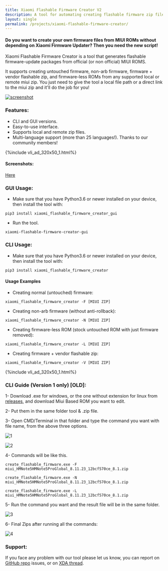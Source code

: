 ```yaml
---
title: Xiaomi Flashable Firmware Creator V2
description: A tool for automating creating flashable firmware zip files
layout: single
permalink: /projects/xiaomi-flashable-firmware-creator/
---
```


#### Do you want to create your own firmware files from MIUI ROMs without depending on Xiaomi Firmware Updater? Then you need the new script!

Xiaomi Flashable Firmware Creator is a tool that generates flashable firmware-update packages from official (or non official) MIUI ROMS.

It supports creating untouched firmware, non-arb firmware, firmware + vendor flashable zip, and firmware-less ROMs from any supported local or remote miui zip. You just need to give the tool a local file path or a direct link to the miui zip and it'll do the job for you!

[![screenshot](https://raw.githubusercontent.com/XiaomiFirmwareUpdater/xiaomi-flashable-firmware-creator.py/py/screenshots/1.png)](https://xiaomifirmwareupdater.com/projects/xiaomi-flashable-firmware-creator/)

### Features:
- CLI and GUI versions.
- Easy-to-use interface.
- Supports local and remote zip files.
- Multi-language support (more than 25 languages!). Thanks to our community members!

{%include vli_ad_320x50_1.html%}

#### Screenshots:

[Here](https://github.com/XiaomiFirmwareUpdater/xiaomi-flashable-firmware-creator-gui/tree/master/screenshots)

### GUI Usage:
- Make sure that you have Python3.6 or newer installed on your device, then install the tool with:
```
pip3 install xiaomi_flashable_firmware_creator_gui
```
- Run the tool.
```
xiaomi-flashable-firmware-creator-gui
```

### CLI Usage:
- Make sure that you have Python3.6 or newer installed on your device, then install the tool with:
```
pip3 install xiaomi_flashable_firmware_creator
```
#### Usage Examples

- Creating normal (untouched) firmware:
```
xiaomi_flashable_firmware_creator -F [MIUI ZIP]
```
- Creating non-arb firmware (without anti-rollback):
```
xiaomi_flashable_firmware_creator -N [MIUI ZIP]
```
- Creating firmware-less ROM (stock untouched ROM with just firmware removed):
```
xiaomi_flashable_firmware_creator -L [MIUI ZIP]
```
- Creating firmware + vendor flashable zip:
```
xiaomi_flashable_firmware_creator -V [MIUI ZIP]
```

{%include vli_ad_320x50_1.html%}

### CLI Guide (Version 1 only) [OLD]:

1- Download .exe for windows, or the one without extension for linux from [releases](https://github.com/XiaomiFirmwareUpdater/xiaomi-flashable-firmware-creator.py/releases), and download Miui Based ROM you want to edit.

2- Put them in the same folder tool & .zip file.

3- Open CMD/Terminal in that folder and type the command you want with file name, from the above three options.

![1](https://i.postimg.cc/DwvbdGfp/1.png)

![2](https://i.postimg.cc/13vVWzfm/2.png)

4- Commands will be like this.
```
create_flashable_firmware.exe -F miui_HMNote5HMNote5ProGlobal_8.11.23_12bcf570ce_8.1.zip
```
```
create_flashable_firmware.exe -N miui_HMNote5HMNote5ProGlobal_8.11.23_12bcf570ce_8.1.zip
```
```
create_flashable_firmware.exe -L miui_HMNote5HMNote5ProGlobal_8.11.23_12bcf570ce_8.1.zip
```

5- Run the command you want and the result file will be in the same folder.

![3](https://i.postimg.cc/tg7Z8Hxh/3.png)

6- Final Zips after running all the commands:

![4](https://i.postimg.cc/L6fV0jpH/4.png)


### Support:
If you face any problem with our tool please let us know, you can report on [GitHub repo](https://github.com/XiaomiFirmwareUpdater/xiaomi-flashable-firmware-creator.py/) issues, or on [XDA thread](https://forum.xda-developers.com/android/software/tool-xiaomi-flashable-firmware-creator-t3871311).
